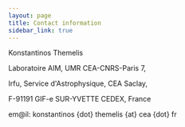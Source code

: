 ```yaml
---
layout: page
title: Contact information
sidebar_link: true
---
```


Konstantinos Themelis 


Laboratoire AIM, UMR CEA-CNRS-Paris 7, 

Irfu, Service d'Astrophysique, CEA Saclay, 

F-91191 GIF-e SUR-YVETTE CEDEX, France

em@il: konstantinos {dot} themelis {at} cea {dot} fr
